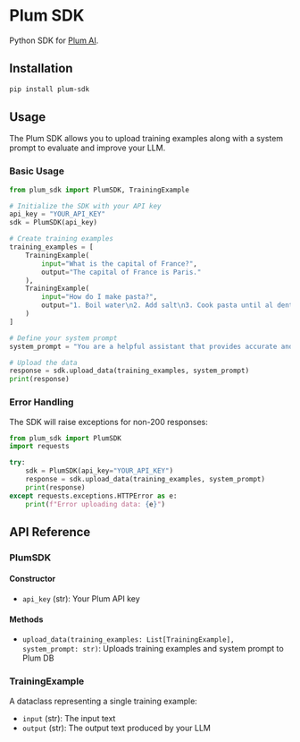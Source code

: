 # Plum SDK

Python SDK for [Plum AI](https://getplum.ai).

## Installation

```bash
pip install plum-sdk
```

## Usage

The Plum SDK allows you to upload training examples along with a system prompt to evaluate and improve your LLM.

### Basic Usage

```python
from plum_sdk import PlumSDK, TrainingExample

# Initialize the SDK with your API key
api_key = "YOUR_API_KEY"
sdk = PlumSDK(api_key)

# Create training examples
training_examples = [
    TrainingExample(
        input="What is the capital of France?",
        output="The capital of France is Paris."
    ),
    TrainingExample(
        input="How do I make pasta?",
        output="1. Boil water\n2. Add salt\n3. Cook pasta until al dente"
    )
]

# Define your system prompt
system_prompt = "You are a helpful assistant that provides accurate and concise answers."

# Upload the data
response = sdk.upload_data(training_examples, system_prompt)
print(response)
```

### Error Handling

The SDK will raise exceptions for non-200 responses:

```python
from plum_sdk import PlumSDK
import requests

try:
    sdk = PlumSDK(api_key="YOUR_API_KEY")
    response = sdk.upload_data(training_examples, system_prompt)
    print(response)
except requests.exceptions.HTTPError as e:
    print(f"Error uploading data: {e}")
```

## API Reference

### PlumSDK

#### Constructor
- `api_key` (str): Your Plum API key

#### Methods
- `upload_data(training_examples: List[TrainingExample], system_prompt: str)`: Uploads training examples and system prompt to Plum DB

### TrainingExample

A dataclass representing a single training example:
- `input` (str): The input text
- `output` (str): The output text produced by your LLM
